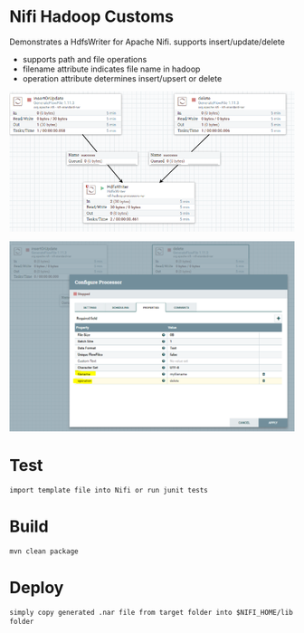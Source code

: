 # Nifi Hadoop Customs
Demonstrates a HdfsWriter for Apache Nifi. supports insert/update/delete

- supports path and file operations
- filename attribute indicates file name in hadoop
- operation attribute determines insert/upsert or delete

![Alt text](hdfs1.PNG?raw=true "")

![Alt text](hdfs2.PNG?raw=true "")

# Test
    import template file into Nifi or run junit tests

# Build
    mvn clean package
    
# Deploy
    simply copy generated .nar file from target folder into $NIFI_HOME/lib folder

